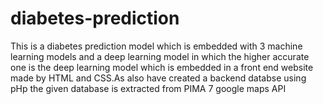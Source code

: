 # diabetes-prediction
This is a diabetes prediction model which is embedded with 3 machine learning models and a deep learning model in which the higher accurate one is the deep learning model which is embedded in a front end website made by HTML and CSS.As also have created a backend databse using pHp  the given database is extracted from PIMA 7 google maps API
